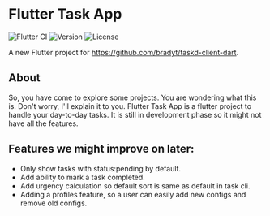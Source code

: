 # Flutter Task App

![Flutter CI](https://github.com/sauravk7077/flutter_task_app/workflows/Flutter%20CI/badge.svg)
![Version](https://img.shields.io/badge/Version-0.0.0-blue)
![License](https://img.shields.io/badge/License-GPL%20v3-blue)

A new Flutter project for https://github.com/bradyt/taskd-client-dart.

## About
So, you have come to explore some projects. You are wondering what this is. Don't worry, I'll explain it to you. Flutter Task App is a flutter project to handle your day-to-day tasks. It is still in development phase so it might not have all the features. 

## Features we might improve on later:
- Only show tasks with status:pending by default.
- Add ability to mark a task completed.
- Add urgency calculation so default sort is same as default in task cli.
- Adding a profiles feature, so a user can easily add new configs and remove old configs.
